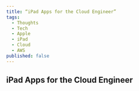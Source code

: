 ```yaml
---
title: “iPad Apps for the Cloud Engineer”
tags: 
  - Thoughts
  - Tech
  - Apple
  - iPad
  - Cloud
  - AWS
published: false
---
```


## iPad Apps for the Cloud Engineer